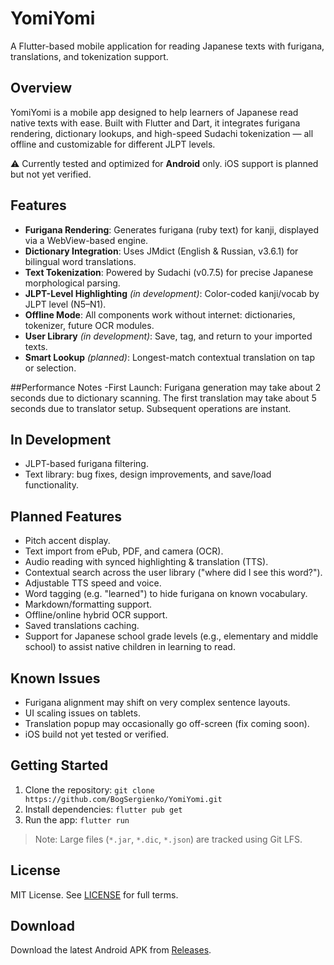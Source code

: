 # YomiYomi

A Flutter-based mobile application for reading Japanese texts with furigana, translations, and tokenization support.

## Overview
YomiYomi is a mobile app designed to help learners of Japanese read native texts with ease. Built with Flutter and Dart, it integrates furigana rendering, dictionary lookups, and high-speed Sudachi tokenization — all offline and customizable for different JLPT levels.

⚠️ Currently tested and optimized for **Android** only. iOS support is planned but not yet verified.

## Features
- **Furigana Rendering**: Generates furigana (ruby text) for kanji, displayed via a WebView-based engine.
- **Dictionary Integration**: Uses JMdict (English & Russian, v3.6.1) for bilingual word translations.
- **Text Tokenization**: Powered by Sudachi (v0.7.5) for precise Japanese morphological parsing.
- **JLPT-Level Highlighting** *(in development)*: Color-coded kanji/vocab by JLPT level (N5–N1).
- **Offline Mode**: All components work without internet: dictionaries, tokenizer, future OCR modules.
- **User Library** *(in development)*: Save, tag, and return to your imported texts.
- **Smart Lookup** *(planned)*: Longest-match contextual translation on tap or selection.

##Performance Notes
-First Launch: Furigana generation may take about 2 seconds due to dictionary scanning. The first translation may take about 5 seconds due to translator setup. Subsequent operations are instant.

## In Development
- JLPT-based furigana filtering.
- Text library: bug fixes, design improvements, and save/load functionality.

## Planned Features
- Pitch accent display.
- Text import from ePub, PDF, and camera (OCR).
- Audio reading with synced highlighting & translation (TTS).
- Contextual search across the user library ("where did I see this word?").
- Adjustable TTS speed and voice.
- Word tagging (e.g. "learned") to hide furigana on known vocabulary.
- Markdown/formatting support.
- Offline/online hybrid OCR support.
- Saved translations caching.
- Support for Japanese school grade levels (e.g., elementary and middle school) to assist native children in learning to read.

## Known Issues
- Furigana alignment may shift on very complex sentence layouts.
- UI scaling issues on tablets.
- Translation popup may occasionally go off-screen (fix coming soon).
- iOS build not yet tested or verified.

## Getting Started
1. Clone the repository: `git clone https://github.com/BogSergienko/YomiYomi.git`
2. Install dependencies: `flutter pub get`
3. Run the app: `flutter run`
> Note: Large files (`*.jar`, `*.dic`, `*.json`) are tracked using Git LFS.

## License
MIT License. See [LICENSE](LICENSE) for full terms.

## Download
Download the latest Android APK from [Releases](https://github.com/BogSergienko/YomiYomi/releases).
